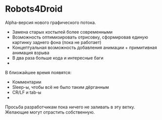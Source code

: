 Robots4Droid
============
Alpha-версия нового графического потока.
* Замена старых костылей более современными
* Возможность оптимизировать отрисовку, сформировав единую картинку заднего фона (пока не работает)
* Концептуальная возможность добавления анимации + примитивная анимация взрыва
* В два раза больше кода и интересные баги
*
В близжайшее время появятся:
* Комментарии
* Sleep-ы, чтобы всё не было таким дёрганным
* CR/LF и tab-ы
* 
Просьба разработчикам пока ничего не заливать в эту ветку. Желающие могут отрастить собственную.





